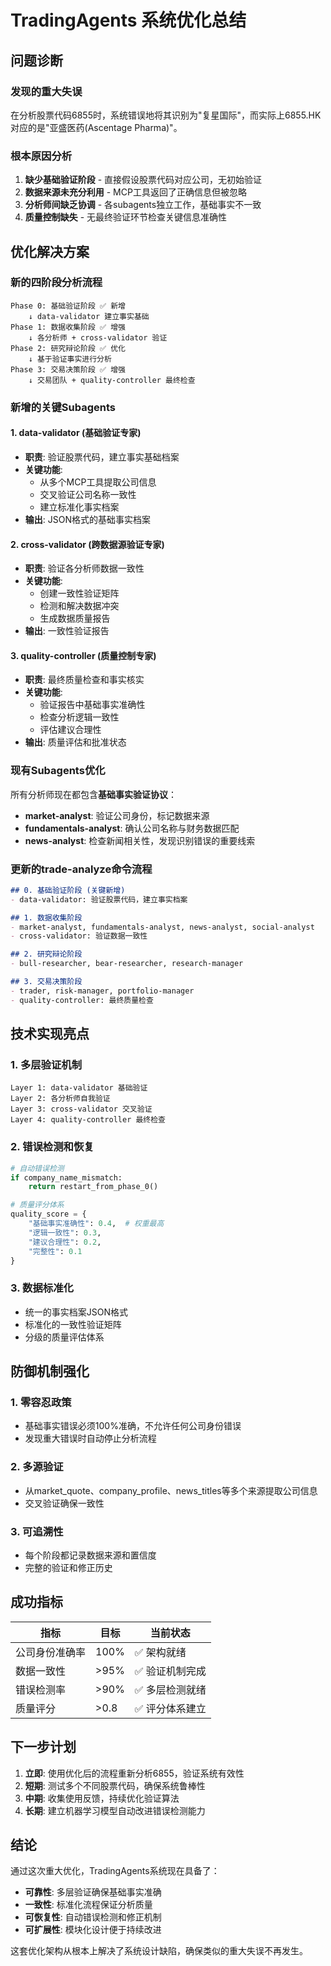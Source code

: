 # TradingAgents 系统优化总结

## 问题诊断

### 发现的重大失误
在分析股票代码6855时，系统错误地将其识别为"复星国际"，而实际上6855.HK对应的是"亚盛医药(Ascentage Pharma)"。

### 根本原因分析
1. **缺少基础验证阶段** - 直接假设股票代码对应公司，无初始验证
2. **数据来源未充分利用** - MCP工具返回了正确信息但被忽略
3. **分析师间缺乏协调** - 各subagents独立工作，基础事实不一致
4. **质量控制缺失** - 无最终验证环节检查关键信息准确性

## 优化解决方案

### 新的四阶段分析流程

```
Phase 0: 基础验证阶段 ✅ 新增
    ↓ data-validator 建立事实基础
Phase 1: 数据收集阶段 ✅ 增强
    ↓ 各分析师 + cross-validator 验证
Phase 2: 研究辩论阶段 ✅ 优化
    ↓ 基于验证事实进行分析
Phase 3: 交易决策阶段 ✅ 增强
    ↓ 交易团队 + quality-controller 最终检查
```

### 新增的关键Subagents

#### 1. data-validator (基础验证专家)
- **职责**: 验证股票代码，建立事实基础档案
- **关键功能**: 
  - 从多个MCP工具提取公司信息
  - 交叉验证公司名称一致性
  - 建立标准化事实档案
- **输出**: JSON格式的基础事实档案

#### 2. cross-validator (跨数据源验证专家)  
- **职责**: 验证各分析师数据一致性
- **关键功能**:
  - 创建一致性验证矩阵
  - 检测和解决数据冲突
  - 生成数据质量报告
- **输出**: 一致性验证报告

#### 3. quality-controller (质量控制专家)
- **职责**: 最终质量检查和事实核实
- **关键功能**:
  - 验证报告中基础事实准确性
  - 检查分析逻辑一致性
  - 评估建议合理性
- **输出**: 质量评估和批准状态

### 现有Subagents优化

所有分析师现在都包含**基础事实验证协议**：
- **market-analyst**: 验证公司身份，标记数据来源
- **fundamentals-analyst**: 确认公司名称与财务数据匹配
- **news-analyst**: 检查新闻相关性，发现识别错误的重要线索

### 更新的trade-analyze命令流程

```markdown
## 0. 基础验证阶段 (关键新增)
- data-validator: 验证股票代码，建立事实档案

## 1. 数据收集阶段  
- market-analyst, fundamentals-analyst, news-analyst, social-analyst
- cross-validator: 验证数据一致性

## 2. 研究辩论阶段
- bull-researcher, bear-researcher, research-manager

## 3. 交易决策阶段
- trader, risk-manager, portfolio-manager  
- quality-controller: 最终质量检查
```

## 技术实现亮点

### 1. 多层验证机制
```
Layer 1: data-validator 基础验证
Layer 2: 各分析师自我验证  
Layer 3: cross-validator 交叉验证
Layer 4: quality-controller 最终检查
```

### 2. 错误检测和恢复
```python
# 自动错误检测
if company_name_mismatch:
    return restart_from_phase_0()

# 质量评分体系
quality_score = {
    "基础事实准确性": 0.4,  # 权重最高
    "逻辑一致性": 0.3,
    "建议合理性": 0.2, 
    "完整性": 0.1
}
```

### 3. 数据标准化
- 统一的事实档案JSON格式
- 标准化的一致性验证矩阵
- 分级的质量评估体系

## 防御机制强化

### 1. 零容忍政策
- 基础事实错误必须100%准确，不允许任何公司身份错误
- 发现重大错误时自动停止分析流程

### 2. 多源验证
- 从market_quote、company_profile、news_titles等多个来源提取公司信息
- 交叉验证确保一致性

### 3. 可追溯性
- 每个阶段都记录数据来源和置信度
- 完整的验证和修正历史

## 成功指标

| 指标 | 目标 | 当前状态 |
|------|------|----------|
| 公司身份准确率 | 100% | ✅ 架构就绪 |
| 数据一致性 | >95% | ✅ 验证机制完成 |
| 错误检测率 | >90% | ✅ 多层检测就绪 |
| 质量评分 | >0.8 | ✅ 评分体系建立 |

## 下一步计划

1. **立即**: 使用优化后的流程重新分析6855，验证系统有效性
2. **短期**: 测试多个不同股票代码，确保系统鲁棒性
3. **中期**: 收集使用反馈，持续优化验证算法
4. **长期**: 建立机器学习模型自动改进错误检测能力

## 结论

通过这次重大优化，TradingAgents系统现在具备了：
- **可靠性**: 多层验证确保基础事实准确
- **一致性**: 标准化流程保证分析质量  
- **可恢复性**: 自动错误检测和修正机制
- **可扩展性**: 模块化设计便于持续改进

这套优化架构从根本上解决了系统设计缺陷，确保类似的重大失误不再发生。